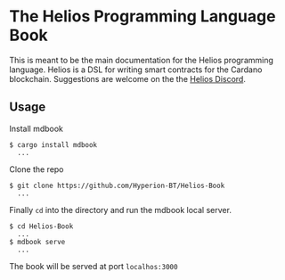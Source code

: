 # The Helios Programming Language Book

This is meant to be the main documentation for the Helios programming language.
Helios is a DSL for writing smart contracts for the Cardano blockchain.
Suggestions are welcome on the the [Helios Discord](https://discord.gg/2hT2QFvj).

## Usage

Install mdbook

```shell
$ cargo install mdbook
  ...
```

Clone the repo

```shell
$ git clone https://github.com/Hyperion-BT/Helios-Book
  ...
```

Finally `cd` into the directory and run the mdbook local server.

```shell
$ cd Helios-Book
  ...
$ mdbook serve
  ...
```

The book will be served at port `localhos:3000`
